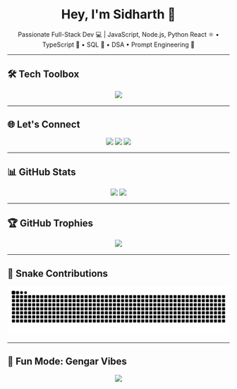 <h1 align="center">Hey, I'm Sidharth 👋</h1>
<p align="center">
  Passionate Full-Stack Dev 💻 | JavaScript, Node.js, Python  
  React ⚛️ • TypeScript 💙 • SQL 🧠 • DSA • Prompt Engineering 🤖  
</p>

---

## 🛠️ Tech Toolbox

<p align="center">
  <img src="https://skillicons.dev/icons?i=js,ts,py,nodejs,react,express,html,css,git,github,linux,vscode,mongodb,postgres" />
</p>

---

## 🌐 Let's Connect

<p align="center">
  <a href="https://t.me/im_x_slayer"><img src="https://img.shields.io/badge/Telegram-2CA5E0?style=for-the-badge&logo=telegram&logoColor=white" /></a>
  <a href="https://discord.gg/sidhart_h69"><img src="https://img.shields.io/badge/Discord-5865F2?style=for-the-badge&logo=discord&logoColor=white" /></a>
  <a href="https://www.instagram.com/sidhart_h69"><img src="https://img.shields.io/badge/Instagram-E4405F?style=for-the-badge&logo=instagram&logoColor=white" /></a>
</p>

---

## 📊 GitHub Stats

<p align="center">
  <img src="https://github-readme-stats.vercel.app/api?username=SIDDHU123M&show_icons=true&theme=transparent&hide_border=true" width="48%" />
  <img src="https://github-readme-stats.vercel.app/api/top-langs/?username=SIDDHU123M&layout=compact&theme=transparent&hide_border=true" width="48%" />
</p>

---

## 🏆 GitHub Trophies

<p align="center">
  <img src="https://github-profile-trophy.vercel.app/?username=SIDDHU123M&theme=gruvbox&no-bg=true&no-frame=true&margin-w=10" />
</p>

---

## 🐍 Snake Contributions

<p align="center">
  <img src="https://github.com/SIDDHU123M/SIDDHU123M/blob/output/github-contribution-grid-snake.svg" />
</p>

---

## 🎯 Fun Mode: Gengar Vibes

<p align="center">
  <img src="https://media.tenor.com/kJuDMXGW8awAAAAi/pokemon-gengar.gif" width="200px" />
</p>

